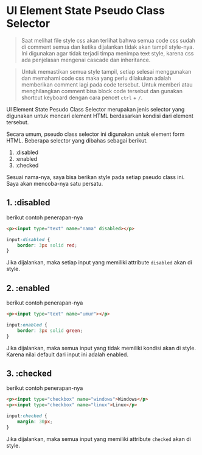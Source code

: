# UI Element State Pseudo Class Selector

> Saat melihat file style css akan terlihat bahwa semua code css sudah di comment semua dan ketika dijalankan tidak akan tampil style-nya. Ini digunakan agar tidak terjadi timpa menimpa <s>text</s> style, karena css ada penjelasan mengenai cascade dan inheritance.

> Untuk memastikan semua style tampil, setiap selesai menggunakan dan memahami code css maka yang perlu dilakukan adalah memberikan comment lagi pada code tersebut. Untuk memberi atau menghilangkan comment bisa block code tersebut dan gunakan shortcut keyboard dengan cara pencet `ctrl` + `/`.

UI Element State Pesudo Class Selector merupakan jenis selector yang digunakan untuk mencari element HTML berdasarkan kondisi dari element tersebut.

Secara umum, pseudo class selector ini digunakan untuk element form HTML. Beberapa selector yang dibahas sebagai berikut.

1. :disabled
2. :enabled
3. :checked

Sesuai nama-nya, saya bisa berikan style pada setiap pseudo class ini. Saya akan mencoba-nya satu persatu.

## 1. :disabled

berikut contoh penerapan-nya

```html
<p><input type="text" name="nama" disabled></p>
```

```css
input:disabled {
    border: 3px solid red;
}
```

Jika dijalankan, maka setiap input yang memiliki attribute `disabled` akan di style.

## 2. :enabled

berikut contoh penerapan-nya

```html
<p><input type="text" name="umur"></p>
```

```css
input:enabled {
    border: 3px solid green;
}
```

Jika dijalankan, maka semua input yang tidak memiliki kondisi akan di style. Karena nilai default dari input ini adalah enabled.

## 3. :checked

berikut contoh penerapan-nya

```html
<p><input type="checkbox" name="windows">Windows</p>
<p><input type="checkbox" name="linux">Linux</p>
```

```css
input:checked {
    margin: 30px;
}
```

Jika dijalankan, maka semua input yang memiliki attribute `checked` akan di style.